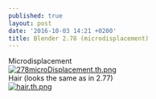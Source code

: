 ```yaml
---
published: true
layout: post
date: '2016-10-03 14:21 +0200'
title: Blender 2.78 (microdisplacement)
---
```

Microdisplacement  
[![278microDisplacement.th.png](https://cdn.scrot.moe/images/2016/10/03/278microDisplacement.th.png)](https://cdn.scrot.moe/images/2016/10/03/278microDisplacement.png)  
Hair (looks the same as in 2.77)  
[![hair.th.png](https://cdn.scrot.moe/images/2016/10/03/hair.th.png)](https://scrot.moe/image/R9iy)

